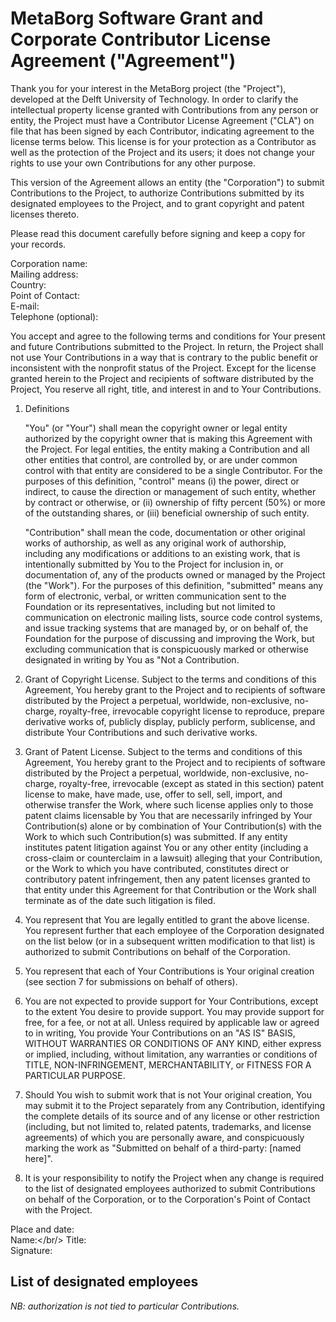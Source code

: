 # MetaBorg Software Grant and Corporate Contributor License Agreement ("Agreement")

Thank you for your interest in the MetaBorg project (the "Project"),
developed at the Delft University of Technology. In order to clarify
the intellectual property license granted with Contributions from any
person or entity, the Project must have a Contributor License
Agreement ("CLA") on file that has been signed by each Contributor,
indicating agreement to the license terms below. This license is for
your protection as a Contributor as well as the protection of the
Project and its users; it does not change your rights to use your own
Contributions for any other purpose.

This version of the Agreement allows an entity (the "Corporation") to
submit Contributions to the Project, to authorize Contributions
submitted by its designated employees to the Project, and to grant
copyright and patent licenses thereto.

Please read this document carefully before signing and keep a copy for
your records.

Corporation name:<br/>
Mailing address:<br/>
Country:<br/>
Point of Contact:<br/>
E-mail:<br/>
Telephone (optional):<br/>

You accept and agree to the following terms and conditions for Your
present and future Contributions submitted to the Project. In return,
the Project shall not use Your Contributions in a way that is contrary
to the public benefit or inconsistent with the nonprofit status of the
Project. Except for the license granted herein to the Project and
recipients of software distributed by the Project, You reserve all
right, title, and interest in and to Your Contributions.

1. Definitions

   "You" (or "Your") shall mean the copyright owner or legal entity
   authorized by the copyright owner that is making this Agreement
   with the Project. For legal entities, the entity making a
   Contribution and all other entities that control, are controlled
   by, or are under common control with that entity are considered to
   be a single Contributor. For the purposes of this definition,
   "control" means (i) the power, direct or indirect, to cause the
   direction or management of such entity, whether by contract or
   otherwise, or (ii) ownership of fifty percent (50%) or more of the
   outstanding shares, or (iii) beneficial ownership of such entity.

   "Contribution" shall mean the code, documentation or other original
   works of authorship, as well as any original work of authorship,
   including any modifications or additions to an existing work, that
   is intentionally submitted by You to the Project for inclusion in,
   or documentation of, any of the products owned or managed by the
   Project (the "Work"). For the purposes of this definition,
   "submitted" means any form of electronic, verbal, or written
   communication sent to the Foundation or its representatives,
   including but not limited to communication on electronic mailing
   lists, source code control systems, and issue tracking systems that
   are managed by, or on behalf of, the Foundation for the purpose of
   discussing and improving the Work, but excluding communication that
   is conspicuously marked or otherwise designated in writing by You
   as "Not a Contribution.

2. Grant of Copyright License. Subject to the terms and conditions of
   this Agreement, You hereby grant to the Project and to recipients
   of software distributed by the Project a perpetual, worldwide,
   non-exclusive, no-charge, royalty-free, irrevocable copyright
   license to reproduce, prepare derivative works of, publicly
   display, publicly perform, sublicense, and distribute Your
   Contributions and such derivative works.

3. Grant of Patent License. Subject to the terms and conditions of
   this Agreement, You hereby grant to the Project and to recipients
   of software distributed by the Project a perpetual, worldwide,
   non-exclusive, no-charge, royalty-free, irrevocable (except as
   stated in this section) patent license to make, have made, use,
   offer to sell, sell, import, and otherwise transfer the Work, where
   such license applies only to those patent claims licensable by You
   that are necessarily infringed by Your Contribution(s) alone or by
   combination of Your Contribution(s) with the Work to which such
   Contribution(s) was submitted. If any entity institutes patent
   litigation against You or any other entity (including a cross-claim
   or counterclaim in a lawsuit) alleging that your Contribution, or
   the Work to which you have contributed, constitutes direct or
   contributory patent infringement, then any patent licenses granted
   to that entity under this Agreement for that Contribution or the
   Work shall terminate as of the date such litigation is filed.

4. You represent that You are legally entitled to grant the above
   license. You represent further that each employee of the
   Corporation designated on the list below (or in a subsequent
   written modification to that list) is authorized to submit
   Contributions on behalf of the Corporation.

5. You represent that each of Your Contributions is Your original
   creation (see section 7 for submissions on behalf of others).

6. You are not expected to provide support for Your Contributions,
   except to the extent You desire to provide support. You may provide
   support for free, for a fee, or not at all. Unless required by
   applicable law or agreed to in writing, You provide Your
   Contributions on an "AS IS" BASIS, WITHOUT WARRANTIES OR CONDITIONS
   OF ANY KIND, either express or implied, including, without
   limitation, any warranties or conditions of TITLE, NON-INFRINGEMENT,
   MERCHANTABILITY, or FITNESS FOR A PARTICULAR PURPOSE.

7. Should You wish to submit work that is not Your original creation,
   You may submit it to the Project separately from any Contribution,
   identifying the complete details of its source and of any license
   or other restriction (including, but not limited to, related
   patents, trademarks, and license agreements) of which you are
   personally aware, and conspicuously marking the work as "Submitted
   on behalf of a third-party: [named here]".

8. It is your responsibility to notify the Project when any change is
   required to the list of designated employees authorized to submit
   Contributions on behalf of the Corporation, or to the Corporation's
   Point of Contact with the Project.

Place and date:<br/>
Name:</br/>
Title:<br/>
Signature:<br/>

## List of designated employees

*NB: authorization is not tied to particular Contributions.*
